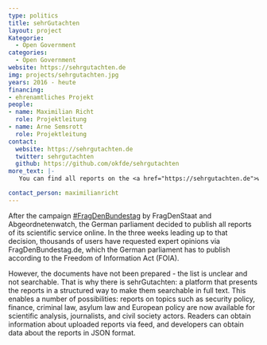 ```yaml
---
type: politics
title: sehrGutachten
layout: project
Kategorie:
  - Open Government
categories:
  - Open Government
website: https://sehrgutachten.de
img: projects/sehrgutachten.jpg
years: 2016 - heute
financing:
- ehrenamtliches Projekt
people:
- name: Maximilian Richt
  role: Projektleitung
- name: Arne Semsrott
  role: Projektleitung
contact:
  website: https://sehrgutachten.de
  twitter: sehrgutachten
  github: https://github.com/okfde/sehrgutachten
more_text: |-
   You can find all reports on the <a href="https://sehrgutachten.de">website</a> of sehrGutachten.

contact_person: maximilianricht
---
```

After the campaign [ #FragDenBundestag](https://netzpolitik.org/2016/frag-den-bundestag-4000-gutachten-warten-darauf-befreit-zu-werden/) by FragDenStaat and Abgeordnetenwatch, the German parliament decided to publish all reports of its scientific service online. In the three weeks leading up to that decision, thousands of users have requested expert opinions via FragDenBundestag.de, which the German parliament has to publish according to the Freedom of Information Act (FOIA).

However, the documents have not been prepared - the list is unclear and not searchable. That is why there is sehrGutachten: a platform that presents the reports in a structured way to make them searchable in full text. This enables a number of possibilities: reports on topics such as security policy, finance, criminal law, asylum law and European policy are now available for scientific analysis, journalists, and civil society actors. Readers can obtain information about uploaded reports via feed, and developers can obtain data about the reports in JSON format.
